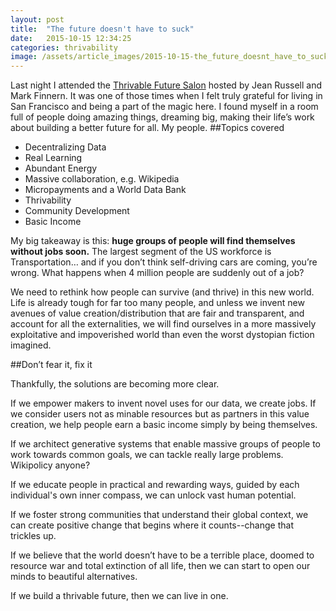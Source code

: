 ```yaml
---
layout: post
title:  "The future doesn't have to suck"
date:   2015-10-15 12:34:25
categories: thrivability
image: /assets/article_images/2015-10-15-the_future_doesnt_have_to_suck/tumblr_nr3awxk5Pr1teue7jo1_1280.jpg
---
```

Last night I attended the [Thrivable Future Salon](http://www.futuresalon.org/2015/09/thrivable-future-salon-14th-of-october.html "Future Salon") hosted by Jean Russell and Mark Finnern. It was one of those times when I felt truly grateful for living in San Francisco and being a part of the magic here. I found myself in a room full of people doing amazing things, dreaming big, making their life’s work about building a better future for all. My people.
##Topics covered

- Decentralizing Data
- Real Learning
- Abundant Energy
- Massive collaboration, e.g. Wikipedia
- Micropayments and a World Data Bank
- Thrivability
- Community Development
- Basic Income

My big takeaway is this: **huge groups of people will find themselves without jobs soon.** The largest segment of the US workforce is Transportation… and if you don’t think self-driving cars are coming, you’re wrong. What happens when 4 million people are suddenly out of a job?

We need to rethink how people can survive (and thrive) in this new world. Life is already tough for far too many people, and unless we invent new avenues of value creation/distribution that are fair and transparent, and account for all the externalities, we will find ourselves in a more massively exploitative and impoverished world than even the worst dystopian fiction imagined.

##Don’t fear it, fix it

Thankfully, the solutions are becoming more clear.

If we empower makers to invent novel uses for our data, we create jobs. If we consider users not as minable resources but as partners in this value creation, we help people earn a basic income simply by being themselves.

If we architect generative systems that enable massive groups of people to work towards common goals, we can tackle really large problems. Wikipolicy anyone?

If we educate people in practical and rewarding ways, guided by each individual's own inner compass, we can unlock vast human potential.

If we foster strong communities that understand their global context, we can create positive change that begins where it counts--change that trickles up.

If we believe that the world doesn’t have to be a terrible place, doomed to resource war and total extinction of all life, then we can start to open our minds to beautiful alternatives.

If we build a thrivable future, then we can live in one.





